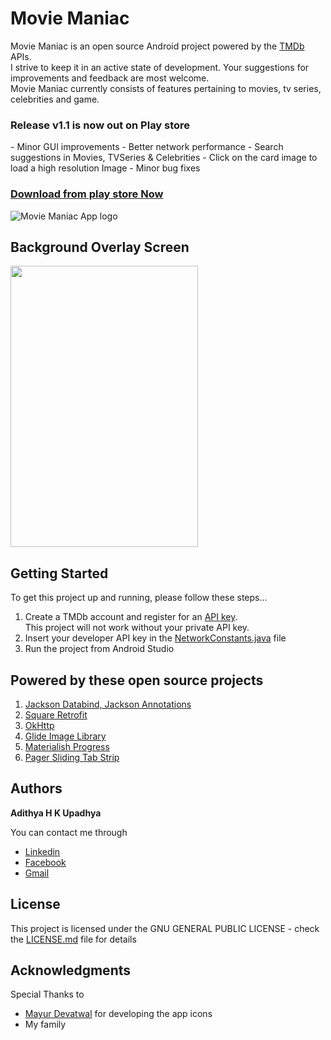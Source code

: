 # Movie Maniac

Movie Maniac is an open source Android project powered by the [TMDb](https://www.themoviedb.org/) APIs.<br/>
I strive to keep it in an active state of development. Your suggestions for improvements and feedback are most welcome.<br/>
Movie Maniac currently consists of features pertaining to movies, tv series, celebrities and game.<br/>

<h3>Release v1.1 is now out on Play store</h3>
- Minor GUI improvements
- Better network performance
- Search suggestions in Movies, TVSeries & Celebrities
- Click on the card image to load a high resolution Image
- Minor bug fixes

<a href="https://play.google.com/store/apps/details?id=com.adithyaupadhya.moviemaniac&hl=en"><h3>Download from play store Now</h3></a>

![Movie Maniac App logo](app/src/main/res/mipmap-xxxhdpi/ic_launcher.png)

## Background Overlay Screen
<img src="app/src/main/res/drawable/app_background.jpg" align="middle" width="300" height="450"/>


## Getting Started

To get this project up and running, please follow these steps...

1. Create a TMDb account and register for an [API key](https://www.themoviedb.org/documentation/api). <br/>This project will not work without your private API key.
2. Insert your developer API key in the [NetworkConstants.java](networkmodule/src/main/java/com/adithyaupadhya/newtorkmodule/volley/constants/NetworkConstants.java) file
4. Run the project from Android Studio

## Powered by these open source projects

1. [Jackson Databind, Jackson Annotations](https://github.com/FasterXML)
2. [Square Retrofit](https://github.com/square/retrofit)
3. [OkHttp](https://github.com/square/okhttp)
4. [Glide Image Library](https://github.com/bumptech/glide)
5. [Materialish Progress](https://github.com/pnikosis/materialish-progress)
6. [Pager Sliding Tab Strip](https://github.com/astuetz/PagerSlidingTabStrip)

## Authors

**Adithya H K Upadhya** 

You can contact me through
* [Linkedin](https://in.linkedin.com/in/adithya-upadhya-2021b582)
* [Facebook](https://www.facebook.com/hkuadithya)
* [Gmail](mailto:developer.moviemaniac@gmail.com)

## License

This project is licensed under the  GNU GENERAL PUBLIC LICENSE - check the [LICENSE.md](LICENSE.md) file for details

## Acknowledgments

Special Thanks to
* [Mayur Devatwal](https://www.behance.net/mayurdevatwal) for developing the app icons
* My family
